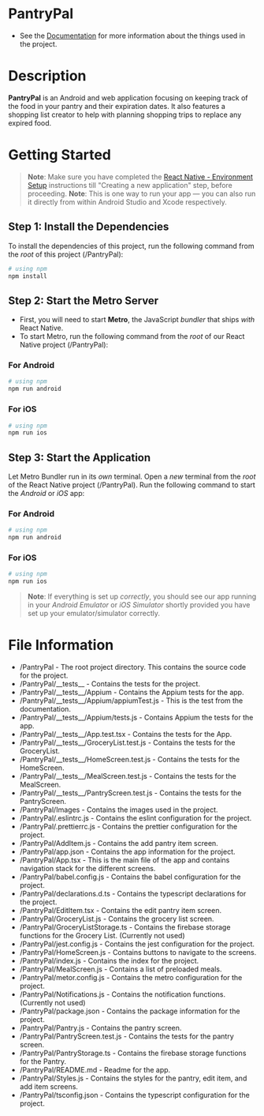 # PantryPal
- See the [Documentation](/Documentation/README.md) for more information about the things used in the project.


# Description
**PantryPal** is an Android and web application focusing on keeping track of the food in your pantry and their expiration dates. It also features a shopping list creator to help with planning shopping trips to replace any expired food.


# Getting Started
>**Note**: Make sure you have completed the [React Native - Environment Setup](https://reactnative.dev/docs/environment-setup) instructions till "Creating a new application" step, before proceeding.
>**Note**: This is one way to run your app — you can also run it directly from within Android Studio and Xcode respectively.

## Step 1: Install the Dependencies
To install the dependencies of this project, run the following command from the _root_ of this project (/PantryPal):
```bash
# using npm
npm install
```

## Step 2: Start the Metro Server
- First, you will need to start **Metro**, the JavaScript _bundler_ that ships _with_ React Native.
- To start Metro, run the following command from the _root_ of our React Native project (/PantryPal):
### For Android
```bash
# using npm
npm run android
```
### For iOS
```bash
# using npm
npm run ios
```

## Step 3: Start the Application
Let Metro Bundler run in its _own_ terminal. Open a _new_ terminal from the _root_ of the React Native project (/PantryPal). Run the following command to start the _Android_ or _iOS_ app:
### For Android
```bash
# using npm
npm run android
```
### For iOS
```bash
# using npm
npm run ios
```

>**Note**: If everything is set up _correctly_, you should see our app running in your _Android Emulator_ or _iOS Simulator_ shortly provided you have set up your emulator/simulator correctly.


# File Information
- /PantryPal - The root project directory. This contains the source code for the project.
- /PantryPal/&#95;&#95;tests&#95;&#95; - Contains the tests for the project.
- /PantryPal/&#95;&#95;tests&#95;&#95;/Appium - Contains the Appium tests for the app.
- /PantryPal/&#95;&#95;tests&#95;&#95;/Appium/appiumTest.js - This is the test from the documentation.
- /PantryPal/&#95;&#95;tests&#95;&#95;/Appium/tests.js - Contains Appium the tests for the app.
- /PantryPal/&#95;&#95;tests&#95;&#95;/App.test.tsx - Contains the tests for the App.
- /PantryPal/&#95;&#95;tests&#95;&#95;/GroceryList.test.js - Contains the tests for the GroceryList.
- /PantryPal/&#95;&#95;tests&#95;&#95;/HomeScreen.test.js - Contains the tests for the HomeScreen.
- /PantryPal/&#95;&#95;tests&#95;&#95;/MealScreen.test.js - Contains the tests for the MealScreen.
- /PantryPal/&#95;&#95;tests&#95;&#95;/PantryScreen.test.js - Contains the tests for the PantryScreen.
- /PantryPal/Images - Contains the images used in the project.
- /PantryPal/.eslintrc.js - Contains the eslint configuration for the project.
- /PantryPal/.prettierrc.js - Contains the prettier configuration for the project.
- /PantryPal/AddItem.js - Contains the add pantry item screen.
- /PantryPal/app.json - Contains the app information for the project.
- /PantryPal/App.tsx - This is the main file of the app and contains navigation stack for the different screens.
- /PantryPal/babel.config.js - Contains the babel configuration for the project.
- /PantryPal/declarations.d.ts - Contains the typescript declarations for the project.
- /PantryPal/EditItem.tsx - Contains the edit pantry item screen.
- /PantryPal/GroceryList.js - Contains the grocery list screen.
- /PantryPal/GroceryListStorage.ts - Contains the firebase storage functions for the Grocery List. (Currently not used)
- /PantryPal/jest.config.js - Contains the jest configuration for the project.
- /PantryPal/HomeScreen.js - Contains buttons to navigate to the screens.
- /PantryPal/index.js - Contains the index for the project.
- /PantryPal/MealScreen.js - Contains a list of preloaded meals.
- /PantryPal/metor.config.js - Contains the metro configuration for the project.
- /PantryPal/Notifications.js - Contains the notification functions. (Currently not used)
- /PantryPal/package.json - Contains the package information for the project.
- /PantryPal/Pantry.js - Contains the pantry screen.
- /PantryPal/PantryScreen.test.js - Contains the tests for the pantry screen.
- /PantryPal/PantryStorage.ts - Contains the firebase storage functions for the Pantry.
- /PantryPal/README.md - Readme for the app.
- /PantryPal/Styles.js - Contains the styles for the pantry, edit item, and add item screens.
- /PantryPal/tsconfig.json - Contains the typescript configuration for the project.